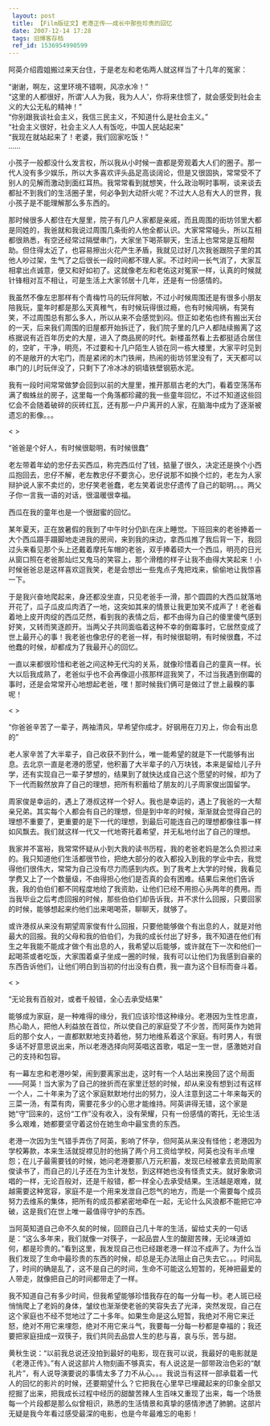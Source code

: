 ```yaml
---
 layout: post
 title: 【Film版征文】老港正传——成长中那些珍贵的回忆
 date: 2007-12-14 17:28
 tags: 旧博客存档
 ref_id: 1536954990599
---
```


阿英介绍霞姐搬过来天台住，于是老左和老佑两人就这样当了十几年的冤家：

“谢谢，啊左，这里环境不错啊，风凉水冷！”  
“这里的人都很好，所谓‘人人为我，我为人人’，你将来住惯了，就会感受到社会主义的大公无私的精神！”  
“你别跟我谈社会主义，我信三民主义，不知道什么是社会主义。”  
“社会主义很好，社会主义人人有饭吃，中国人民站起来”  
“我现在就站起来了！老婆，我们回家吃饭！”  
  ……

小孩子一般都没什么发言权，所以我从小时候一直都是旁观着大人们的圈子。那一代人没有多少娱乐，所以大多喜欢评头品足高谈阔论，但是又很固执，常常受不了别人的见解而激动到面红耳热。我常常看到就想笑，什么政治啊时事啊，谈来谈去都扯不到我们的生活圈子里，何必争到大动肝火呢？不过大人总有大人的世界，我小孩子是不能理解那么多东西的。

那时候很多人都住在大屋里，院子有几户人家都是亲戚，而且周围的街坊邻里大都是同姓的，我爸就和我说过周围几条街的人他全都认识。大家常常碰头，所以互相都很熟悉，有空还经常过隔壁串门，大家坐下喝茶聊天，生活上也常常是互相帮助。但住得太近了，也容易擦出火花产生矛盾，我就见过好几次我爸跟院子里的其他人吵过架，生气了之后很长一段时间都不理人家。不过时间一长气消了，大家互相拿出点诚意，便又和好如初了。这就像老左和老佑这对冤家一样，认真的时候就针锋相对互不相让，可是生活上大家邻居十几年，还是有一份感情的。

我虽然不像左忠那样有个青梅竹马的玩伴阿敏，不过小时候周围还是有很多小朋友陪我玩，童年时都是那么天真稚气，有时候玩得很过瘾，也有时候闯祸，有哭有笑，不过周围总有那么多人，所以从来不会感觉到闷。但正如老佑也终有搬出天台的一天，后来我们周围的旧屋都开始拆迁了，我们院子里的几户人都陆续搬离了这栋据说有近百年历史的大屋，进入了商品房的时代。新楼虽然看上去都挺适合居住的，空旷，干净，明亮，不过要和十几户陌生人锁在同一栋大楼里，大家平时见到的不是敞开的大宅门，而是紧闭的木门铁闸，热闹的街坊邻里没有了，天天都可以串门的儿时玩伴没了，只剩下了冷冰冰的铜墙铁壁钢筋水泥。

我有一段时间常常做梦会回到以前的大屋里，推开那扇古老的大门，看着空荡荡布满了蜘蛛丝的房子，这里每一个角落都珍藏的我一些童年回忆，不过不知道这些回忆会不会随着破碎的灰砖红瓦，还有那一户户离开的人家，在脑海中成为了逐渐被遗忘的影像。。。

< >

“爸爸是个好人，有时候很聪明，有时候很蠢”

老左带着年幼的忠仔去买西瓜，称完西瓜付了钱，掂量了很久，决定还是换个小西瓜抱回去，忠仔不解，老左教忠仔不要贪心，忠仔说那不如换个烂的，老左为人家辩护说人家不卖烂的，忠仔笑老爸蠢，老左笑着说忠仔遗传了自己的聪明。。。两父子你一言我一语的对话，很温暖很幸福。

西瓜在我的童年也是一个很甜蜜的回忆。

某年夏天，正在放暑假的我到了中午时分仍趴在床上睡觉。下班回来的老爸捧着一大个西瓜蹑手蹑脚地走进我的房间，来到我的床边，拿西瓜推了我后背一下，我回过头来看见那个头上还戴着摩托车帽的老爸，双手捧着硕大一个西瓜，明亮的日光从窗口照在老爸那灿烂又鬼马的笑容上，那个滑稽的样子让我不由得大笑起来！小时候爸爸总是这样喜欢逗我笑，老是会想出一些鬼点子鬼把戏来，偷偷地让我惊喜一下。

于是我兴奋地爬起来，身还都没坐直，只见老爸手一滑，那个圆圆的大西瓜就落地开花了，瓜子瓜皮瓜肉洒了一地，这突如其来的情景让我更加笑不成声了！老爸看着地上皮开肉绽的西瓜茫然，看到我的表情之后，都不由得为自己的傻里傻气感到好笑，又转而笑逐颜开。当两父子共同面临着这种不幸的倒霉事时，它居然变成了世上最开心的事！我老爸也像忠仔的老爸一样，有时候很聪明，有时候很蠢，不过他蠢的时候，却都成为了我最开心的回忆。

一直以来都很珍惜和老爸之间这种无代沟的关系，就像珍惜着自己的童真一样。长大以后我成熟了，老爸似乎也不会再像逗小孩那样逗我笑了，不过当我遇到倒霉的事时，还是会常常开心地想起老爸，嘿！那时候我们俩可是做过了世上最糗的事呢！

< >

“你爸爸辛苦了一辈子，两袖清风，早希望你成才。好钢用在刀刃上，你会有出息的”

老人家辛苦了大半辈子，自己收获不到什么，唯一能希望的就是下一代能够有出息。去北京一直是老港的愿望，他积蓄了大半辈子的八万块钱，本来是留给儿子升学，还有实现自己一辈子梦想的，结果到了就快达成自己这个愿望的时候，却为了下一代而毅然放弃了自己的理想，把所有积蓄给了朋友的儿子周家俊出国留学。

周家俊是幸运的，遇上了港叔这样一个好人。我也是幸运的，遇上了我爸的一大帮亲兄弟。其实每个人都会有自己的理想，但是到中年的时候，渐渐就会觉得自己的理想不重要了，更重要的是下一代的理想，到最后可能连自己的理想都像往事一样如风飘去。我们就这样一代又一代地寄托着希望，并无私地付出了自己的理想。

我家并不富裕，我常常怀疑从小到大我的读书历程，我的老爸老妈是怎么负担过来的。我只知道他们生活都很节俭，把绝大部分的收入都投入到我的学业中去，我觉得他们很伟大，常常为自己没有尽力而感到内疚。到了我考上大学的时候，我看见学费又上了一个数量级，不由得担心他们是否真的会有困难。结果后来他们告诉我，我的伯伯们都不同程度地给了我资助，让他们已经不用担心头两年的费用。而当我毕业之后考虑回报的时候，那些伯伯们却告诉我，并不求什么回报，只要回家的时候，能够想起来约他们出来喝喝茶，聊聊天，就够了。

或许港叔从来没有期望周家俊有什么回报，只要他能够做个有出息的人，就是对他最大的回报。我的父母和我的伯伯们，为我的成长付出了好多，我不知道在他们有生之年我能不能成才做个有出息的人，我希望以后能够，或许就在下一次和他们一起喝茶或者吃饭，大家围着桌子坐成一圈的时候，我有可以让他们为我感到自豪的东西告诉他们，让他们明白到当初的付出没有白费，我一直为这个目标而奋斗着。

< >

“无论我有百般对，或者千般错，全心去承受结果”

能够成为家庭，是一种难得的缘分，我们应该珍惜这种缘分。老港因为生性忠直，热心助人，把他人利益放在首位，所以使自己的家庭受了不少苦，而阿英作为她背后的那个女人，一直都默默地支持着他，努力地维系着这个家庭。有时男人，有很多话不好意思说出来，所以老港选择向阿英唱这首歌，唱足一生一世，感激她对自己的支持和包容。

有一幕左忠和老港吵架，闹到要离家出走，这时有一个人站出来挽回了这个局面——阿英！当大家为了自己的挫折而在家里迁怒的时候，却从来没有想到过有这样一个人，二十年来为了这个家庭默默地付出的努力，没人注意到这二十年来每天的三菜一汤，有菜有肉，需要花多少的心思才能维持。阿英讲得无错，这个家是她“守”回来的，这份“工作”没有收入，没有荣耀，只有一份感情的寄托，无论生活多么艰难，她都要坚守着这份在她生命中最宝贵的东西。

老港一次因为生气错手弄伤了阿英，影响了怀孕，但阿英从来没有怪他；老港因为学校筹款，本来生活就捉襟见肘的他捐了两个月工资给学校，阿英也没有半点埋怨；在儿子最需要钱的时候，她问老港要那八万元积蓄，发现已经被拿去资助周家俊读书了，而自己的儿子还在为生计发愁，到这样她也没有怪责丈夫。就好象歌词唱的一样，无论百般对，还是千般错，都一样全心去承受结果。生活越是艰难，就越需要这种宽容，家庭不是一个用来发泄自己怨气的地方，而是一个需要每个成员努力去维系的集体，把所有的成员都紧密地牵在一起，无论什么风浪都不能把它冲破，这是我们在世上唯一最值得守护的东西。

当阿英知道自己命不久矣的时候，回顾自己几十年的生活，留给丈夫的一句话是：“这么多年来，我们就像一对筷子，一起品尝人生的酸甜苦辣，无论味道如何，都是珍贵的。”看到这里，我发现自己也已经跟老港一样泣不成声了。为什么当我们发现了生命中最珍贵的东西的时候，却总是无办法阻止自己失去它。。。时间乱了，时间的确是乱了，这不是自己的时间，生命不可能这么短暂的，死神把最爱的人带走，就像把自己的时间都带走了一样。

我不知道自己有多少时间，但我希望能够珍惜我存在的每一分每一秒。老人斑已经悄悄爬上了老妈的身体，皱纹也渐渐使老爸的笑容失去了光泽，突然发现，自己在这个家庭也不经不觉地过了二十多年。如果生命是这么短暂，我绝对不用它来迁怒，绝对不用它来埋怨，绝对不用它来斗气，我要每一分每一秒都是幸福的；我还要把家庭扭成一双筷子，我们共同去品尝人生的悲与喜，哀与乐，苦与甜。

黄秋生说：“以前我总说还没拍到最好的电影，现在我可以说，我最好的电影就是《老港正传》。”有人说这部片人物刻画不够真实，有人说这是一部带政治色彩的“献礼片”，有人说导演要说的事情太多了力不从心。。。我说当有这样一部承载着一代人的回忆的影片的时候，还要期望什么？它把我在心里早已埋藏起来的印象全部又挖掘了出来，把我成长过程中经历的甜酸苦辣人生百味又重现了出来，每一个场景每一个片段都是那么似曾相识，熟悉的生活情景和真挚的感情渗透了肺腑。这部片无疑是我今年看过感受最深的电影，也是今年最难忘的电影！

